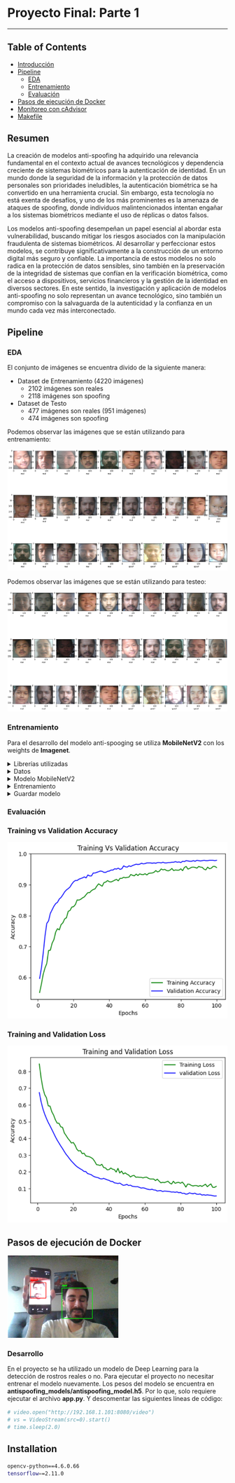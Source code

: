 # Proyecto Final: Parte 1
---

## Table of Contents

- [Introducción](#introducción)
- [Pipeline](#pipeline)
    * [EDA](#eda)
    * [Entrenamiento](#entrenamiento)
    * [Evaluación](#evaluación)
- [Pasos de ejecución de Docker](#pasos-de-ejecución-de-docker)
- [Monitoreo con cAdvisor](#monitoreo-con-cadvisor)
- [Makefile](#makefile)

## Resumen
La creación de modelos anti-spoofing ha adquirido una relevancia fundamental en el contexto actual de avances tecnológicos y dependencia creciente de sistemas biométricos para la autenticación de identidad. En un mundo donde la seguridad de la información y la protección de datos personales son prioridades ineludibles, la autenticación biométrica se ha convertido en una herramienta crucial. Sin embargo, esta tecnología no está exenta de desafíos, y uno de los más prominentes es la amenaza de ataques de spoofing, donde individuos malintencionados intentan engañar a los sistemas biométricos mediante el uso de réplicas o datos falsos.

Los modelos anti-spoofing desempeñan un papel esencial al abordar esta vulnerabilidad, buscando mitigar los riesgos asociados con la manipulación fraudulenta de sistemas biométricos. Al desarrollar y perfeccionar estos modelos, se contribuye significativamente a la construcción de un entorno digital más seguro y confiable. La importancia de estos modelos no solo radica en la protección de datos sensibles, sino también en la preservación de la integridad de sistemas que confían en la verificación biométrica, como el acceso a dispositivos, servicios financieros y la gestión de la identidad en diversos sectores. En este sentido, la investigación y aplicación de modelos anti-spoofing no solo representan un avance tecnológico, sino también un compromiso con la salvaguarda de la autenticidad y la confianza en un mundo cada vez más interconectado.

## Pipeline
### EDA
El conjunto de imágenes se encuentra divido de la siguiente manera:
* Dataset de Entrenamiento (4220 imágenes)
    * 2102 imágenes son reales
    * 2118 imágenes son spoofing
* Dataset de Testo
    * 477 imágenes son reales (951 imágenes)
    * 474 imágenes son spoofing

Podemos observar las imágenes que se están utilizando para entrenamiento:

![Descripción de la imagen](/img/training_img.png "Face Spoofing Detection")

Podemos observar las imágenes que se están utilizando para testeo:

![Descripción de la imagen](/img/Testing_img.png "Face Spoofing Detection")

### Entrenamiento
Para el desarrollo del modelo anti-spooging se utiliza **MobileNetV2** con los weights de **Imagenet**.

<details>
<summary>
Librerías utilizadas
</summary>

```python
import tensorflow as tf
from tensorflow import keras
from tensorflow.keras.layers import Dense,Dropout,Input,Flatten
from tensorflow.keras.models import Model
from tensorflow.keras import models
from tensorflow.keras.preprocessing.image import ImageDataGenerator
from tensorflow.keras.callbacks import ModelCheckpoint
from tensorflow.keras.applications.mobilenet_v2 import MobileNetV2
from tensorflow.keras.models import model_from_json
import json
import os
import matplotlib.pyplot as plt
```
</details>


<details>
<summary>
Datos
</summary>

```python
dataset_dir = 'dataset'
train_dir = 'dataset/train'
test_dir = 'dataset/test'

train_datagen = ImageDataGenerator(brightness_range=(0.8,1.2), rotation_range=30, width_shift_range=0.2,
                                    height_shift_range=0.2, fill_mode='nearest', shear_range=0.2, 
                                    zoom_range=0.3, rescale=1./255)
valid_datagen = ImageDataGenerator(rescale=1./255)

train_generator = train_datagen.flow_from_directory(train_dir,target_size=(160,160),color_mode='rgb',
                                                    class_mode='binary',batch_size=BATCH_SIZE,shuffle=True)
valid_generator = valid_datagen.flow_from_directory(test_dir,target_size=(160,160),color_mode='rgb',
                                                    class_mode='binary',batch_size=BATCH_SIZE)
```
</details>

<details>

<summary>
Modelo MobileNetV2
</summary>

```python
mobilenet = MobileNetV2(weights="imagenet",include_top=False,input_tensor=Input(shape=(160,160,3)))
mobilenet.trainable = False
output = Flatten()(mobilenet.output)
output = Dropout(0.3)(output)
output = Dense(units = 8,activation='relu')(output)
prediction = Dense(1,activation='sigmoid')(output)
model = Model(inputs = mobilenet.input,outputs = prediction)
```
</details>

<details>
<summary>
Entrenamiento
</summary>

```python
model.compile(
  loss='binary_crossentropy',
  optimizer=tf.keras.optimizers.Adam(
    learning_rate=0.000001,
    beta_1=0.9,
    beta_2=0.999,
    epsilon=1e-07
),
  metrics=['accuracy']
)

history = model.fit_generator(
    train_generator,
    steps_per_epoch = train_generator.samples // 25,
    validation_data = valid_generator, 
    validation_steps = valid_generator.samples // 25,
    epochs = 100,
    callbacks=[model_checkpoint],
    workers = 10)
```
</details>

<details>
<summary>
Guardar modelo
</summary>

```python
model_json = model.to_json()
with open("antispoofing_models/antispoofing_model.json", "w") as json_file:
    json_file.write(model_json)
```
</details>

### Evaluación

### Training vs Validation Accuracy

![Descripción de la imagen](/img/trainingvsvalidation.png "Face Spoofing Detection")

### Training and Validation Loss

![Descripción de la imagen](/img/trainingandvalidationLoss.png "Face Spoofing Detection")

## Pasos de ejecución de Docker


![Descripción de la imagen](/img/prueba.png "Face Spoofing Detection")

### Desarrollo

En el proyecto se ha utilizado un modelo de Deep Learning para la detección de rostros reales o no. Para ejecutar el proyecto no necesitar entrenar el modelo nuevamente. Los pesos del modelo se encuentra en **antispoofing_models/antispoofing_model.h5**. Por lo que, solo requiere ejecutar el archivo **app.py**. Y descomentar las siguientes líneas de código:

```sh
# video.open("http://192.168.1.101:8080/video")
# vs = VideoStream(src=0).start()
# time.sleep(2.0)
```

## Installation

```sh
opencv-python==4.6.0.66
tensorflow==2.11.0
```